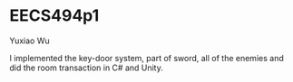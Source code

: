 # EECS494p1
Yuxiao Wu

I implemented the key-door system, part of sword, all of the enemies and did the room transaction in C# and Unity.
